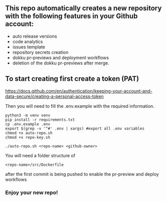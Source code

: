 ## This repo automatically creates a new repository with the following features in your Github account:
* auto release versions
* code analytics
* issues template
* repository secrets creation 
* dokku pr-previews and deployment workflows
* deletion of the dokku pr-previews after merge. 

## To start creating first create a token (PAT)</br>
https://docs.github.com/en/authentication/keeping-your-account-and-data-secure/creating-a-personal-access-token

Then you will need to fill the .env.example with the required information. </br>

```
python3 -m venv venv
pip install -r requirements.txt
cp .env.example .env
export $(grep -v '^#' .env | xargs) #export all .env variables
chmod +x auto-repo.sh
chmod +x repo-key.sh
```
```
./auto-repo.sh <repo-name> <github-owner>
```

You will need a folder structure of 
```
<repo-name>/src/Dockerfile
```
after the first commit is being pushed to enable the pr-preview and deploy workflows</br>

### Enjoy your new repo!
